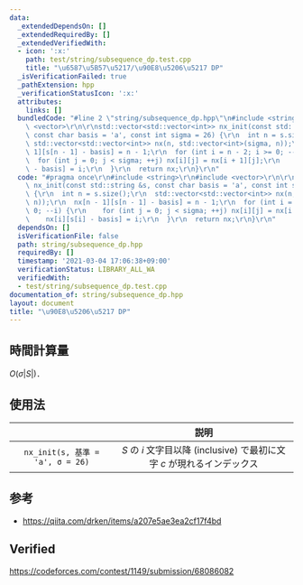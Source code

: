 ```yaml
---
data:
  _extendedDependsOn: []
  _extendedRequiredBy: []
  _extendedVerifiedWith:
  - icon: ':x:'
    path: test/string/subsequence_dp.test.cpp
    title: "\u6587\u5B57\u5217/\u90E8\u5206\u5217 DP"
  _isVerificationFailed: true
  _pathExtension: hpp
  _verificationStatusIcon: ':x:'
  attributes:
    links: []
  bundledCode: "#line 2 \"string/subsequence_dp.hpp\"\n#include <string>\r\n#include\
    \ <vector>\r\n\r\nstd::vector<std::vector<int>> nx_init(const std::string &s,\
    \ const char basis = 'a', const int sigma = 26) {\r\n  int n = s.size();\r\n \
    \ std::vector<std::vector<int>> nx(n, std::vector<int>(sigma, n));\r\n  nx[n -\
    \ 1][s[n - 1] - basis] = n - 1;\r\n  for (int i = n - 2; i >= 0; --i) {\r\n  \
    \  for (int j = 0; j < sigma; ++j) nx[i][j] = nx[i + 1][j];\r\n    nx[i][s[i]\
    \ - basis] = i;\r\n  }\r\n  return nx;\r\n}\r\n"
  code: "#pragma once\r\n#include <string>\r\n#include <vector>\r\n\r\nstd::vector<std::vector<int>>\
    \ nx_init(const std::string &s, const char basis = 'a', const int sigma = 26)\
    \ {\r\n  int n = s.size();\r\n  std::vector<std::vector<int>> nx(n, std::vector<int>(sigma,\
    \ n));\r\n  nx[n - 1][s[n - 1] - basis] = n - 1;\r\n  for (int i = n - 2; i >=\
    \ 0; --i) {\r\n    for (int j = 0; j < sigma; ++j) nx[i][j] = nx[i + 1][j];\r\n\
    \    nx[i][s[i] - basis] = i;\r\n  }\r\n  return nx;\r\n}\r\n"
  dependsOn: []
  isVerificationFile: false
  path: string/subsequence_dp.hpp
  requiredBy: []
  timestamp: '2021-03-04 17:06:38+09:00'
  verificationStatus: LIBRARY_ALL_WA
  verifiedWith:
  - test/string/subsequence_dp.test.cpp
documentation_of: string/subsequence_dp.hpp
layout: document
title: "\u90E8\u5206\u5217 DP"
---
```



## 時間計算量

$O(\sigma \lvert S \rvert)$．


## 使用法

||説明|
|:--:|:--:|
|`nx_init(s, 基準 = 'a', σ = 26)`|$S$ の $i$ 文字目以降 (inclusive) で最初に文字 $c$ が現れるインデックス|


## 参考

- https://qiita.com/drken/items/a207e5ae3ea2cf17f4bd


## Verified

https://codeforces.com/contest/1149/submission/68086082
